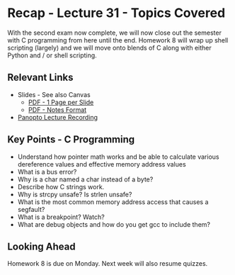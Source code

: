 # Recap - Lecture 31 - Topics Covered

With the second exam now complete, we will now close out the semester with C programming from here until the end.  Homework 8 will wrap up shell scripting (largely) and we will move onto blends of C along with either Python and / or shell scripting.   

## Relevant Links

* Slides - See also Canvas
   * [PDF - 1 Page per Slide](https://canvas.nd.edu/files/4290435/download?download_frd=1)
   * [PDF - Notes Format](https://canvas.nd.edu/files/4290434/download?download_frd=1)
* [Panopto Lecture Recording](https://notredame.hosted.panopto.com/Panopto/Pages/Viewer.aspx?id=03be7eca-8614-48b4-9a96-b2290122bfa9)


## Key Points - C Programming

* Understand how pointer math works and be able to calculate various dereference values and effective memory address values
* What is a bus error?
* Why is a char named a char instead of a byte?
* Describe how C strings work.
* Why is strcpy unsafe? Is strlen unsafe?
* What is the most common memory address access that causes a segfault?
* What is a breakpoint? Watch?
* What are debug objects and how do you get gcc to include them?

## Looking Ahead

Homework 8 is due on Monday.  Next week will also resume quizzes. 